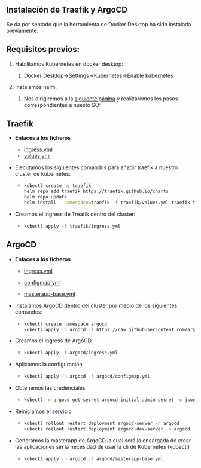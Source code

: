 ## Instalación de Traefik y ArgoCD

Se da por sentado que la herramienta de Docker Desktop ha sido instalada previamente.

## Requisitos previos:

1. Habilitamos Kubernetes en docker desktop:
   
   1. Docker Desktop→Settings→Kubernetes→Enable kubernetes

2. Instalamos helm:
   
   1. Nos dirigiremos a la [siguiente página](https://helm.sh/es/docs/intro/install/) y realizaremos los pasos correspondientes a nuesto SO:

## Traefik

- **Enlaces a los ficheros**
  
  - [ingress.yml](traefik/ingress.yml)
  - [values.yml](traefik/values.yml)

- Ejecutamos los siguientes comandos para añadir traefik a nuestro cluster de kubernetes:
  
  - ```bash
    kubectl create ns traefik
    helm repo add traefik https://traefik.github.io/charts
    helm repo update
    helm install --namespace=traefik -f traefik/values.yml traefik traefik/traefik
    ```

- Creamos el ingress de Treafik dentro del cluster:
  
  - ```bash
    kubectl apply -f traefik/ingress.yml
    ```

## ArgoCD

- **Enlaces a los ficheros**
  
  - [ingress.yml](argocd/ingress.yml)
  
  - [configmap.yml](argocd/configmap.yml)
  
  - [masterapp-base.yml](argocd/masterapp-base.yml)

- Instalamos ArgoCD dentro del cluster por medio de los siguientes comandos:
  
  - ```bash
    kubectl create namespace argocd
    kubectl apply -n argocd -f https://raw.githubusercontent.com/argoproj/argo-cd/stable/manifests/install.yaml
    ```

- Creamos el Ingress de ArgoCD
  
  - ```bash
    kubectl apply -f argocd/ingress.yml
    ```

- Aplicamos la configuración
  
  - ```bash
    kubectl apply -n argocd -f argocd/configmap.yml
    ```

- Obtenemos las credenciales
  
  - ```bash
    kubectl -n argocd get secret argocd-initial-admin-secret -o jsonpath="{.data.password}" | base64 -d
    ```

- Reiniciamos el servicio
  
  - ```bash
    kubectl rollout restart deployment argocd-server -n argocd
    kubectl rollout restart deployment argocd-dex-server -n argocd
    ```

- Generamos la masterapp de ArgoCD la cual será la encargada de crear las aplicaciones sin la necesidad de usar la cli de Kubernetes (kubectl)
  
  - ```bash
    kubectl apply -n argocd -f argocd/masterapp-base.yml
    ```
